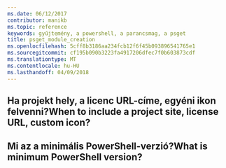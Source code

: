 ```yaml
---
ms.date: 06/12/2017
contributor: manikb
ms.topic: reference
keywords: gyűjtemény, a powershell, a parancsmag, a psget
title: psget_module_creation
ms.openlocfilehash: 5cff8b3186aa234fcb12f6f45b093896541765e1
ms.sourcegitcommit: cf195b090b3223fa4917206dfec7f0b603873cdf
ms.translationtype: MT
ms.contentlocale: hu-HU
ms.lasthandoff: 04/09/2018
---
```

## <a name="when-to-include-a-project-site-license-url-custom-icon"></a><span data-ttu-id="77a7d-103">Ha projekt hely, a licenc URL-címe, egyéni ikon felvenni?</span><span class="sxs-lookup"><span data-stu-id="77a7d-103">When to include a project site, license URL, custom icon?</span></span>


## <a name="what-is-minimum-powershell-version"></a><span data-ttu-id="77a7d-104">Mi az a minimális PowerShell-verzió?</span><span class="sxs-lookup"><span data-stu-id="77a7d-104">What is minimum PowerShell version?</span></span>